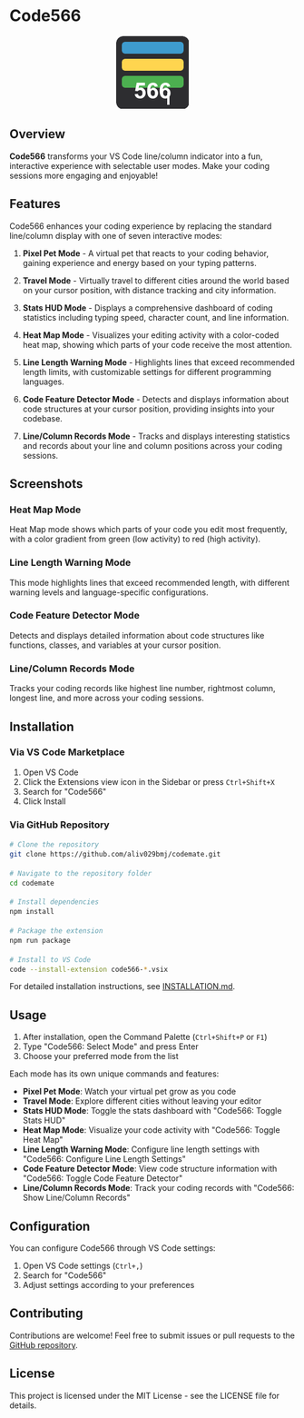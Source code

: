 # Code566

<p align="center">
  <img src="resources/icon.png" width="128" height="128" alt="Code566 Logo">
</p>

## Overview
**Code566** transforms your VS Code line/column indicator into a fun, interactive experience with selectable user modes. Make your coding sessions more engaging and enjoyable!

## Features
Code566 enhances your coding experience by replacing the standard line/column display with one of seven interactive modes:

1. **Pixel Pet Mode** - A virtual pet that reacts to your coding behavior, gaining experience and energy based on your typing patterns.

2. **Travel Mode** - Virtually travel to different cities around the world based on your cursor position, with distance tracking and city information.

3. **Stats HUD Mode** - Displays a comprehensive dashboard of coding statistics including typing speed, character count, and line information.

4. **Heat Map Mode** - Visualizes your editing activity with a color-coded heat map, showing which parts of your code receive the most attention.

5. **Line Length Warning Mode** - Highlights lines that exceed recommended length limits, with customizable settings for different programming languages.

6. **Code Feature Detector Mode** - Detects and displays information about code structures at your cursor position, providing insights into your codebase.

7. **Line/Column Records Mode** - Tracks and displays interesting statistics and records about your line and column positions across your coding sessions.

## Screenshots

### Heat Map Mode
Heat Map mode shows which parts of your code you edit most frequently, with a color gradient from green (low activity) to red (high activity).

### Line Length Warning Mode
This mode highlights lines that exceed recommended length, with different warning levels and language-specific configurations.

### Code Feature Detector Mode
Detects and displays detailed information about code structures like functions, classes, and variables at your cursor position.

### Line/Column Records Mode
Tracks your coding records like highest line number, rightmost column, longest line, and more across your coding sessions.

## Installation

### Via VS Code Marketplace
1. Open VS Code
2. Click the Extensions view icon in the Sidebar or press `Ctrl+Shift+X`
3. Search for "Code566"
4. Click Install

### Via GitHub Repository
```bash
# Clone the repository
git clone https://github.com/aliv029bmj/codemate.git

# Navigate to the repository folder
cd codemate

# Install dependencies
npm install

# Package the extension
npm run package

# Install to VS Code
code --install-extension code566-*.vsix
```

For detailed installation instructions, see [INSTALLATION.md](INSTALLATION.md).

## Usage

1. After installation, open the Command Palette (`Ctrl+Shift+P` or `F1`)
2. Type "Code566: Select Mode" and press Enter
3. Choose your preferred mode from the list

Each mode has its own unique commands and features:

- **Pixel Pet Mode**: Watch your virtual pet grow as you code
- **Travel Mode**: Explore different cities without leaving your editor
- **Stats HUD Mode**: Toggle the stats dashboard with "Code566: Toggle Stats HUD"
- **Heat Map Mode**: Visualize your code activity with "Code566: Toggle Heat Map"
- **Line Length Warning Mode**: Configure line length settings with "Code566: Configure Line Length Settings"
- **Code Feature Detector Mode**: View code structure information with "Code566: Toggle Code Feature Detector"
- **Line/Column Records Mode**: Track your coding records with "Code566: Show Line/Column Records"

## Configuration

You can configure Code566 through VS Code settings:

1. Open VS Code settings (`Ctrl+,`)
2. Search for "Code566"
3. Adjust settings according to your preferences

## Contributing

Contributions are welcome! Feel free to submit issues or pull requests to the [GitHub repository](https://github.com/aliv029bmj/codemate).

## License

This project is licensed under the MIT License - see the LICENSE file for details.